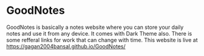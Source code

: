 # GoodNotes
GoodNotes is basically a notes website where you can store your daily notes and use it from any device. It comes with Dark Theme also. There is some refferal links for work that can change with time.
This website is live at https://gagan2004bansal.github.io/GoodNotes/
